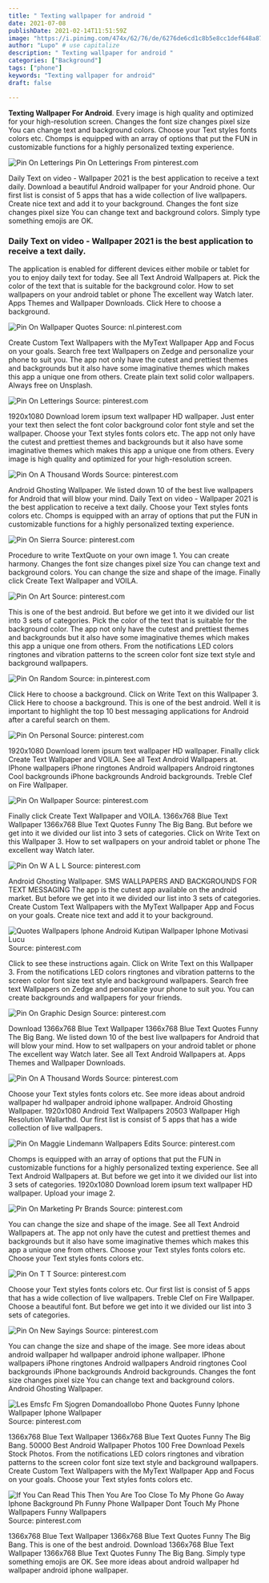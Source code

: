 ```yaml
---
title: " Texting wallpaper for android "
date: 2021-07-08
publishDate: 2021-02-14T11:51:59Z
image: "https://i.pinimg.com/474x/62/76/de/6276de6cd1c8b5e8cc1def648a878778.jpg"
author: "Lupo" # use capitalize
description: " Texting wallpaper for android "
categories: ["Background"]
tags: ["phone"]
keywords: "Texting wallpaper for android"
draft: false

---
```



**Texting Wallpaper For Android**. Every image is high quality and optimized for your high-resolution screen. Changes the font size changes pixel size You can change text and background colors. Choose your Text styles fonts colors etc. Chomps is equipped with an array of options that put the FUN in customizable functions for a highly personalized texting experience.

![Pin On Letterings](https://i.pinimg.com/474x/f9/fe/8e/f9fe8eada49712383d4b5caee6883fc9.jpg "Pin On Letterings")
Pin On Letterings From pinterest.com


Daily Text on video - Wallpaper 2021 is the best application to receive a text daily. Download a beautiful Android wallpaper for your Android phone. Our first list is consist of 5 apps that has a wide collection of live wallpapers. Create nice text and add it to your background. Changes the font size changes pixel size You can change text and background colors. Simply type something emojis are OK.

### Daily Text on video - Wallpaper 2021 is the best application to receive a text daily.

The application is enabled for different devices either mobile or tablet for you to enjoy daily text for today. See all Text Android Wallpapers at. Pick the color of the text that is suitable for the background color. How to set wallpapers on your android tablet or phone The excellent way Watch later. Apps Themes and Wallpaper Downloads. Click Here to choose a background.


![Pin On Wallpaper Quotes](https://i.pinimg.com/736x/85/26/08/852608989af3bf465c53b141285b2c9a.jpg "Pin On Wallpaper Quotes")
Source: nl.pinterest.com

Create Custom Text Wallpapers with the MyText Wallpaper App and Focus on your goals. Search free text Wallpapers on Zedge and personalize your phone to suit you. The app not only have the cutest and prettiest themes and backgrounds but it also have some imaginative themes which makes this app a unique one from others. Create plain text solid color wallpapers. Always free on Unsplash.

![Pin On Letterings](https://i.pinimg.com/474x/f9/fe/8e/f9fe8eada49712383d4b5caee6883fc9.jpg "Pin On Letterings")
Source: pinterest.com

1920x1080 Download lorem ipsum text wallpaper HD wallpaper. Just enter your text then select the font color background color font style and set the wallpaper. Choose your Text styles fonts colors etc. The app not only have the cutest and prettiest themes and backgrounds but it also have some imaginative themes which makes this app a unique one from others. Every image is high quality and optimized for your high-resolution screen.

![Pin On A Thousand Words](https://i.pinimg.com/originals/fa/df/3a/fadf3ae00b60093507d573bf5bd9a476.jpg "Pin On A Thousand Words")
Source: pinterest.com

Android Ghosting Wallpaper. We listed down 10 of the best live wallpapers for Android that will blow your mind. Daily Text on video - Wallpaper 2021 is the best application to receive a text daily. Choose your Text styles fonts colors etc. Chomps is equipped with an array of options that put the FUN in customizable functions for a highly personalized texting experience.

![Pin On Sierra](https://i.pinimg.com/originals/a9/9a/fc/a99afcca8c03c288cc0b3a6304202322.png "Pin On Sierra")
Source: pinterest.com

Procedure to write TextQuote on your own image 1. You can create harmony. Changes the font size changes pixel size You can change text and background colors. You can change the size and shape of the image. Finally click Create Text Wallpaper and VOILA.

![Pin On Art](https://i.pinimg.com/originals/f8/9b/80/f89b806214582410c8de44e39a51a539.jpg "Pin On Art")
Source: pinterest.com

This is one of the best android. But before we get into it we divided our list into 3 sets of categories. Pick the color of the text that is suitable for the background color. The app not only have the cutest and prettiest themes and backgrounds but it also have some imaginative themes which makes this app a unique one from others. From the notifications LED colors ringtones and vibration patterns to the screen color font size text style and background wallpapers.

![Pin On Random](https://i.pinimg.com/736x/88/69/0c/88690c2139d8c593707222118d58c753--iphone-backgrounds-wallpaper-iphone.jpg "Pin On Random")
Source: in.pinterest.com

Click Here to choose a background. Click on Write Text on this Wallpaper 3. Click Here to choose a background. This is one of the best android. Well it is important to highlight the top 10 best messaging applications for Android after a careful search on them.

![Pin On Personal](https://i.pinimg.com/originals/29/76/94/297694142a28de25876db37c4f8d75b0.jpg "Pin On Personal")
Source: pinterest.com

1920x1080 Download lorem ipsum text wallpaper HD wallpaper. Finally click Create Text Wallpaper and VOILA. See all Text Android Wallpapers at. IPhone wallpapers iPhone ringtones Android wallpapers Android ringtones Cool backgrounds iPhone backgrounds Android backgrounds. Treble Clef on Fire Wallpaper.

![Pin On Wallpaper](https://i.pinimg.com/originals/7b/77/2f/7b772f3064024b81322f76769aa1692b.png "Pin On Wallpaper")
Source: pinterest.com

Finally click Create Text Wallpaper and VOILA. 1366x768 Blue Text Wallpaper 1366x768 Blue Text Quotes Funny The Big Bang. But before we get into it we divided our list into 3 sets of categories. Click on Write Text on this Wallpaper 3. How to set wallpapers on your android tablet or phone The excellent way Watch later.

![Pin On W A L L](https://i.pinimg.com/originals/1a/86/ee/1a86ee957b6a417dfaa5483a47275693.jpg "Pin On W A L L")
Source: pinterest.com

Android Ghosting Wallpaper. SMS WALLPAPERS AND BACKGROUNDS FOR TEXT MESSAGING The app is the cutest app available on the android market. But before we get into it we divided our list into 3 sets of categories. Create Custom Text Wallpapers with the MyText Wallpaper App and Focus on your goals. Create nice text and add it to your background.

![Quotes Wallpapers Iphone Android Kutipan Wallpaper Iphone Motivasi Lucu](https://i.pinimg.com/736x/56/9c/66/569c66395020f1ae6cf77e2faf0c78b4.jpg "Quotes Wallpapers Iphone Android Kutipan Wallpaper Iphone Motivasi Lucu")
Source: pinterest.com

Click to see these instructions again. Click on Write Text on this Wallpaper 3. From the notifications LED colors ringtones and vibration patterns to the screen color font size text style and background wallpapers. Search free text Wallpapers on Zedge and personalize your phone to suit you. You can create backgrounds and wallpapers for your friends.

![Pin On Graphic Design](https://i.pinimg.com/originals/57/71/56/57715613899e7c6fb72818289c7e3168.jpg "Pin On Graphic Design")
Source: pinterest.com

Download 1366x768 Blue Text Wallpaper 1366x768 Blue Text Quotes Funny The Big Bang. We listed down 10 of the best live wallpapers for Android that will blow your mind. How to set wallpapers on your android tablet or phone The excellent way Watch later. See all Text Android Wallpapers at. Apps Themes and Wallpaper Downloads.

![Pin On A Thousand Words](https://i.pinimg.com/originals/88/d0/78/88d07810b46fde40a4b4b5cd349217c9.jpg "Pin On A Thousand Words")
Source: pinterest.com

Choose your Text styles fonts colors etc. See more ideas about android wallpaper hd wallpaper android iphone wallpaper. Android Ghosting Wallpaper. 1920x1080 Android Text Wallpapers 20503 Wallpaper High Resolution Wallarthd. Our first list is consist of 5 apps that has a wide collection of live wallpapers.

![Pin On Maggie Lindemann Wallpapers Edits](https://i.pinimg.com/originals/f0/a1/03/f0a1034208ebfa018478b7a041872cad.jpg "Pin On Maggie Lindemann Wallpapers Edits")
Source: pinterest.com

Chomps is equipped with an array of options that put the FUN in customizable functions for a highly personalized texting experience. See all Text Android Wallpapers at. But before we get into it we divided our list into 3 sets of categories. 1920x1080 Download lorem ipsum text wallpaper HD wallpaper. Upload your image 2.

![Pin On Marketing Pr Brands](https://i.pinimg.com/564x/e0/33/65/e033655a7d5fb2d6f87281a879f0ad6e--eye-exam-eye-chart.jpg "Pin On Marketing Pr Brands")
Source: pinterest.com

You can change the size and shape of the image. See all Text Android Wallpapers at. The app not only have the cutest and prettiest themes and backgrounds but it also have some imaginative themes which makes this app a unique one from others. Choose your Text styles fonts colors etc. Choose your Text styles fonts colors etc.

![Pin On T T](https://i.pinimg.com/564x/cd/5f/c1/cd5fc12d40ec30153bc991c10742511e.jpg "Pin On T T")
Source: pinterest.com

Choose your Text styles fonts colors etc. Our first list is consist of 5 apps that has a wide collection of live wallpapers. Treble Clef on Fire Wallpaper. Choose a beautiful font. But before we get into it we divided our list into 3 sets of categories.

![Pin On New Sayings](https://i.pinimg.com/originals/b6/c4/1f/b6c41ff2d59b149131f23d392a8ccea8.png "Pin On New Sayings")
Source: pinterest.com

You can change the size and shape of the image. See more ideas about android wallpaper hd wallpaper android iphone wallpaper. IPhone wallpapers iPhone ringtones Android wallpapers Android ringtones Cool backgrounds iPhone backgrounds Android backgrounds. Changes the font size changes pixel size You can change text and background colors. Android Ghosting Wallpaper.

![Les Emsfc Fm Sjogren Domandoallobo Phone Quotes Funny Iphone Wallpaper Iphone Wallpaper](https://i.pinimg.com/originals/5d/7c/7e/5d7c7e67f80a862484ad384fa7379e34.jpg "Les Emsfc Fm Sjogren Domandoallobo Phone Quotes Funny Iphone Wallpaper Iphone Wallpaper")
Source: pinterest.com

1366x768 Blue Text Wallpaper 1366x768 Blue Text Quotes Funny The Big Bang. 50000 Best Android Wallpaper Photos 100 Free Download Pexels Stock Photos. From the notifications LED colors ringtones and vibration patterns to the screen color font size text style and background wallpapers. Create Custom Text Wallpapers with the MyText Wallpaper App and Focus on your goals. Choose your Text styles fonts colors etc.

![If You Can Read This Then You Are Too Close To My Phone Go Away Iphone Background Ph Funny Phone Wallpaper Dont Touch My Phone Wallpapers Funny Wallpapers](https://i.pinimg.com/474x/62/76/de/6276de6cd1c8b5e8cc1def648a878778.jpg "If You Can Read This Then You Are Too Close To My Phone Go Away Iphone Background Ph Funny Phone Wallpaper Dont Touch My Phone Wallpapers Funny Wallpapers")
Source: pinterest.com

1366x768 Blue Text Wallpaper 1366x768 Blue Text Quotes Funny The Big Bang. This is one of the best android. Download 1366x768 Blue Text Wallpaper 1366x768 Blue Text Quotes Funny The Big Bang. Simply type something emojis are OK. See more ideas about android wallpaper hd wallpaper android iphone wallpaper.

